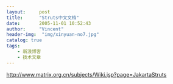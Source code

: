 ```yaml
---
layout:     post
title:      "Struts中文文档"
date:       2005-11-01 10:52:43
author:     "Vincent"
header-img:  "img/xinyuan-no7.jpg"
catalog: true
tags:
    - 新浪博客
    - 技术文章
---
```



http://www.matrix.org.cn/subjects/Wiki.jsp?page=JakartaStruts



